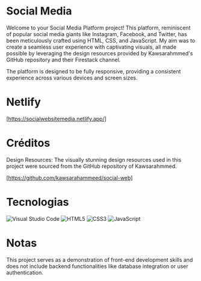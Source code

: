 # Social Media

Welcome to your Social Media Platform project! This platform, reminiscent of popular social media giants like Instagram, Facebook, and Twitter, has been meticulously crafted using HTML, CSS, and JavaScript. 
My aim was to create a seamless user experience with captivating visuals, all made possible by leveraging the design resources provided by Kawsarahmmed's GitHub repository and their Firestack channel.

The platform is designed to be fully responsive, providing a consistent experience across various devices and screen sizes.

# Netlify

[https://socialwebsitemedia.netlify.app/]

# Créditos

Design Resources: The visually stunning design resources used in this project were sourced from the GitHub repository of Kawsarahmmed.

[https://github.com/kawsarahammeed/social-web]

# Tecnologias

![Visual Studio Code](https://img.shields.io/badge/Visual%20Studio%20Code-0078d7.svg?style=for-the-badge&logo=visual-studio-code&logoColor=white)
![HTML5](https://img.shields.io/badge/html5-%23E34F26.svg?style=for-the-badge&logo=html5&logoColor=white)
![CSS3](https://img.shields.io/badge/css3-%231572B6.svg?style=for-the-badge&logo=css3&logoColor=white)
![JavaScript](https://img.shields.io/badge/javascript-%23323330.svg?style=for-the-badge&logo=javascript&logoColor=%23F7DF1E)

# Notas

This project serves as a demonstration of front-end development skills and does not include backend functionalities like database integration or user authentication. 
